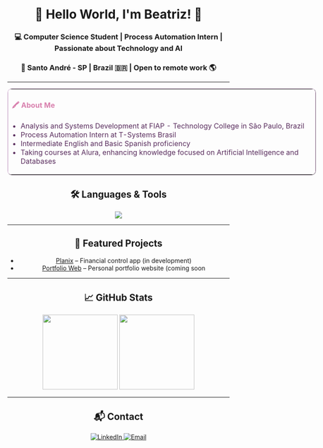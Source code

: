 <div align="center">

# 🌷 Hello World, I'm Beatriz! 🌷

### 💻 Computer Science Student | Process Automation Intern | Passionate about Technology and AI  
### 📍 Santo André - SP | Brazil 🇧🇷 | Open to remote work 🌎

---

<table border="1" cellpadding="20" cellspacing="0" style="border-collapse: collapse; border-color: #D8BFD8; width: 700px; margin: auto; border-radius: 10px;">
  <tr>
    <td>
      <h4 style="color: #D87FAD;">🖍 About Me</h4>
      <ul style="list-style-type: disc; padding-left: 20px; color: #5A2E5E;">
        <li>Analysis and Systems Development at FIAP - Technology College in São Paulo, Brazil</li>
        <li>Process Automation Intern at T-Systems Brasil</li>
        <li>Intermediate English and Basic Spanish proficiency</li>
        <li>Taking courses at Alura, enhancing knowledge focused on Artificial Intelligence and Databases</li> 
      </ul>
    </td>
  </tr>
</table>

## 🛠️ Languages & Tools

<p align="center">
  <img src="https://skillicons.dev/icons?i=python,java,javascript,git,vscode,figma,pycharm,nodejs,sql&theme=dark" />
</p>

---

## 🚀 Featured Projects

- [Planix](https://github.com/lotouux/dashboard_planix) – Financial control app (in development)  
- [Portfolio Web](https://github.com/lotouux/portfolio) – Personal portfolio website (coming soon

---

## 📈 GitHub Stats

<div align="center">

<img height="170em" src="https://github-readme-stats.vercel.app/api?username=lotouux&show_icons=true&theme=dracula" />
<img height="170em" src="https://github-readme-stats.vercel.app/api/top-langs/?username=lotouux&layout=compact&theme=dracula" />

</div>

---

## 📬 Contact

<p align="center">
  <a href="https://www.linkedin.com/in/beatriz-camargo-serafini-b8b667349/">
    <img src="https://img.shields.io/badge/LinkedIn-D87FAD?style=for-the-badge&logo=linkedin&logoColor=white" alt="LinkedIn">
  </a>

  <a href="mailto:beatriz.c.serafini@gmail.com">
    <img src="https://img.shields.io/badge/Email-D87FAD?style=for-the-badge&logo=gmail&logoColor=white" alt="Email">
  </a>
  
  <!-- Adicionar portifólio web -->
  <!--
  <a href="https://meuportfólio.com">
    <img src="https://img.shields.io/badge/Portfolio-E6CFE6?style=for-the-badge&logo=google-chrome&logoColor=white" alt="Portfolio">
  </a>
  -->
</p>
